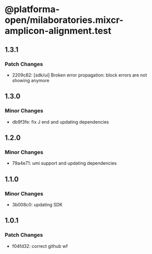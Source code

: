 # @platforma-open/milaboratories.mixcr-amplicon-alignment.test

## 1.3.1

### Patch Changes

- 2209c82: [sdk/ui] Broken error propagation: block errors are not showing anymore

## 1.3.0

### Minor Changes

- db9f3fe: fix J end and updating dependencies

## 1.2.0

### Minor Changes

- 79a4e71: umi support and updating dependencies

## 1.1.0

### Minor Changes

- 3b008c0: updating SDK

## 1.0.1

### Patch Changes

- f04fd32: correct github wf
